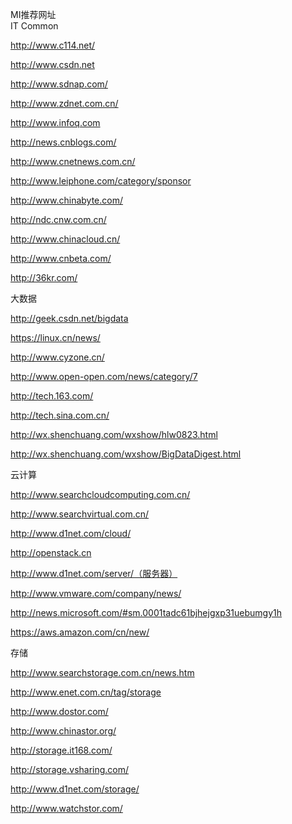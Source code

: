 MI推荐网址  
IT Common 

http://www.c114.net/ 

http://www.csdn.net 

http://www.sdnap.com/ 

http://www.zdnet.com.cn/ 

http://www.infoq.com 

http://news.cnblogs.com/ 

http://www.cnetnews.com.cn/ 

http://www.leiphone.com/category/sponsor 

http://www.chinabyte.com/ 

http://ndc.cnw.com.cn/ 

http://www.chinacloud.cn/ 

http://www.cnbeta.com/ 

http://36kr.com/ 

 

大数据 

http://geek.csdn.net/bigdata 

https://linux.cn/news/ 

http://www.cyzone.cn/ 

http://www.open-open.com/news/category/7 

http://tech.163.com/ 

http://tech.sina.com.cn/ 

http://wx.shenchuang.com/wxshow/hlw0823.html 

http://wx.shenchuang.com/wxshow/BigDataDigest.html 

 

云计算 

http://www.searchcloudcomputing.com.cn/ 

http://www.searchvirtual.com.cn/ 

http://www.d1net.com/cloud/ 

http://openstack.cn 

http://www.d1net.com/server/（服务器） 

http://www.vmware.com/company/news/

http://news.microsoft.com/#sm.0001tadc61bjhejgxp31uebumgy1h 

https://aws.amazon.com/cn/new/ 

 

存储 

http://www.searchstorage.com.cn/news.htm 

http://www.enet.com.cn/tag/storage 

http://www.dostor.com/ 

http://www.chinastor.org/ 

http://storage.it168.com/ 

http://storage.vsharing.com/ 

http://www.d1net.com/storage/ 

http://www.watchstor.com/

